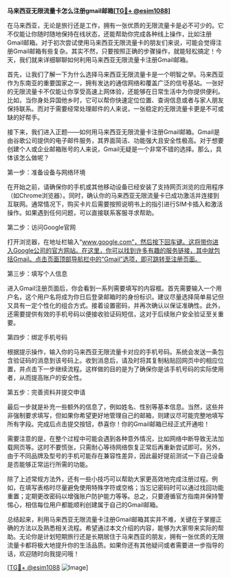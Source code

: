 **马来西亚无限流量卡怎么注册gmail邮箱[[TG💪+ @esim1088](https://t.me/s/esim1088)]**

在马来西亚，无论是旅行还是工作，拥有一张优质的无限流量卡是必不可少的。它不仅能让你随时随地保持在线状态，还能帮助你完成各种线上操作，比如注册Gmail邮箱。对于初次尝试使用马来西亚无限流量卡的朋友们来说，可能会觉得注册Gmail邮箱有些复杂。其实不然，只要按照正确的步骤操作，就能轻松搞定！今天，我们就来详细聊聊如何利用马来西亚无限流量卡注册Gmail邮箱。

首先，让我们了解一下为什么选择马来西亚无限流量卡是一个明智之举。马来西亚作为东南亚的重要国家之一，拥有发达的通信网络和覆盖广泛的信号基站。一张好的无限流量卡不仅能让你享受高速上网体验，还能够在日常生活中为你提供便利。比如，当你身处异国他乡时，它可以帮你快速定位位置、查询信息或者与家人朋友保持联系。而对于需要经常处理邮件的人来说，一张稳定的无限流量卡更是不可或缺的好帮手。

接下来，我们进入正题——如何用马来西亚无限流量卡注册Gmail邮箱。Gmail是由谷歌公司提供的电子邮件服务，其界面简洁、功能强大且安全性极高。对于想要创建个人或企业邮箱账号的人来说，Gmail无疑是一个非常不错的选择。那么，具体该怎么做呢？

第一步：准备设备与网络环境

在开始之前，请确保你的手机或其他移动设备已经安装了支持网页浏览的应用程序（如Chrome浏览器）。同时，确认你的马来西亚无限流量卡已成功激活并连接到互联网。通常情况下，购买卡片后需要按照说明书上的指引进行SIM卡插入和激活操作。如果遇到任何问题，可以直接联系客服寻求帮助。

第二步：访问Google官网

打开浏览器，在地址栏输入“www.google.com”，然后按下回车键。这将带你进入Google公司的官方网站。在这里，你可以找到许多有趣的服务链接，其中就包括Gmail。点击页面顶部导航栏中的“Gmail”选项，即可跳转至注册页面。

第三步：填写个人信息

进入Gmail注册页面后，你会看到一系列需要填写的内容框。首先需要输入一个用户名，这个用户名将成为你日后登录邮箱时的身份标识。建议尽量选择简单易记但又具有一定个性化的组合方式。接着设置密码，并再次确认以保证准确性。此外，还需要提供有效的手机号码以便接收验证码短信，这对于后续账户安全验证至关重要。

第四步：绑定手机号码

根据提示操作，输入你的马来西亚无限流量卡对应的手机号码。系统会发送一条包含验证码的消息到该号码上。收到消息后，请及时将其复制粘贴回网页中的相应位置，并点击下一步继续流程。这样做的目的是为了确保你是该手机号码的实际使用者，从而提高账户的安全性。

第五步：完善资料并提交申请

最后一步就是补充一些额外的信息了，例如姓名、性别等基本信息。当然，这些并非强制要求填写，但如果你希望更好地管理自己的邮箱，则建议尽可能完整地填写所有字段。完成后点击提交按钮，恭喜你！你的Gmail邮箱已经正式开通啦！

需要注意的是，在整个过程中可能会遇到各种意外情况，比如网络中断导致无法加载网页等。这时不要慌张，只需耐心等待网络恢复正常后再重新尝试即可。另外，由于不同品牌及型号的手机可能存在兼容性差异，因此最好提前测试一下自己设备是否能够正常运行所需的功能。

除了上述常规方法外，还有一些小技巧可以帮助大家更高效地完成注册过程。例如，在填写表格时尽量避免使用特殊字符或空格；当忘记密码时可以通过找回功能重置；定期更改密码以增强账户防护能力等等。总之，只要遵循官方指南并保持警惕心，相信每位用户都能顺利创建属于自己的Gmail邮箱。

总结起来，利用马来西亚无限流量卡注册Gmail邮箱其实并不难，关键在于掌握正确的方法以及熟悉相关流程。希望通过本文介绍的内容，能够为大家带来实际的帮助。无论你是计划短期旅行还是长期居住于马来西亚的朋友，拥有一张优质的无限流量卡都将极大地提升你的生活品质。如果你还有其他疑问或者需要进一步指导的话，欢迎随时向我提问哦！

[[TG💪+ @esim1088](https://t.me/s/esim1088) ![Image](https://i.postimg.cc/4NQfJmqS/Snipaste-2025-05-13-00-14-12.png)]